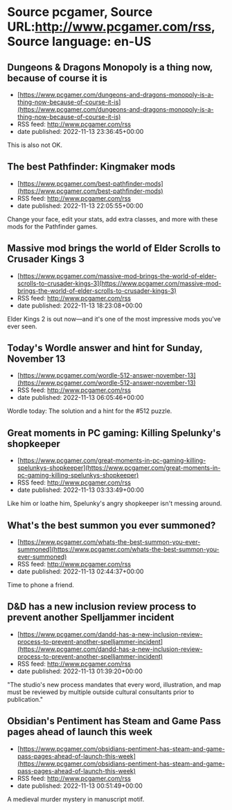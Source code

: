 # Source pcgamer, Source URL:http://www.pcgamer.com/rss, Source language: en-US

## Dungeons & Dragons Monopoly is a thing now, because of course it is
 - [https://www.pcgamer.com/dungeons-and-dragons-monopoly-is-a-thing-now-because-of-course-it-is](https://www.pcgamer.com/dungeons-and-dragons-monopoly-is-a-thing-now-because-of-course-it-is)
 - RSS feed: http://www.pcgamer.com/rss
 - date published: 2022-11-13 23:36:45+00:00

This is also not OK.

## The best Pathfinder: Kingmaker mods
 - [https://www.pcgamer.com/best-pathfinder-mods](https://www.pcgamer.com/best-pathfinder-mods)
 - RSS feed: http://www.pcgamer.com/rss
 - date published: 2022-11-13 22:05:55+00:00

Change your face, edit your stats, add extra classes, and more with these mods for the Pathfinder games.

## Massive mod brings the world of Elder Scrolls to Crusader Kings 3
 - [https://www.pcgamer.com/massive-mod-brings-the-world-of-elder-scrolls-to-crusader-kings-3](https://www.pcgamer.com/massive-mod-brings-the-world-of-elder-scrolls-to-crusader-kings-3)
 - RSS feed: http://www.pcgamer.com/rss
 - date published: 2022-11-13 18:23:08+00:00

Elder Kings 2 is out now—and it's one of the most impressive mods you've ever seen.

## Today's Wordle answer and hint for Sunday, November 13
 - [https://www.pcgamer.com/wordle-512-answer-november-13](https://www.pcgamer.com/wordle-512-answer-november-13)
 - RSS feed: http://www.pcgamer.com/rss
 - date published: 2022-11-13 06:05:46+00:00

Wordle today: The solution and a hint for the #512 puzzle.

## Great moments in PC gaming: Killing Spelunky's shopkeeper
 - [https://www.pcgamer.com/great-moments-in-pc-gaming-killing-spelunkys-shopkeeper](https://www.pcgamer.com/great-moments-in-pc-gaming-killing-spelunkys-shopkeeper)
 - RSS feed: http://www.pcgamer.com/rss
 - date published: 2022-11-13 03:33:49+00:00

Like him or loathe him, Spelunky's angry shopkeeper isn't messing around.

## What's the best summon you ever summoned?
 - [https://www.pcgamer.com/whats-the-best-summon-you-ever-summoned](https://www.pcgamer.com/whats-the-best-summon-you-ever-summoned)
 - RSS feed: http://www.pcgamer.com/rss
 - date published: 2022-11-13 02:44:37+00:00

Time to phone a friend.

## D&D has a new inclusion review process to prevent another Spelljammer incident
 - [https://www.pcgamer.com/dandd-has-a-new-inclusion-review-process-to-prevent-another-spelljammer-incident](https://www.pcgamer.com/dandd-has-a-new-inclusion-review-process-to-prevent-another-spelljammer-incident)
 - RSS feed: http://www.pcgamer.com/rss
 - date published: 2022-11-13 01:39:20+00:00

"The studio's new process mandates that every word, illustration, and map must be reviewed by multiple outside cultural consultants prior to publication."

## Obsidian's Pentiment has Steam and Game Pass pages ahead of launch this week
 - [https://www.pcgamer.com/obsidians-pentiment-has-steam-and-game-pass-pages-ahead-of-launch-this-week](https://www.pcgamer.com/obsidians-pentiment-has-steam-and-game-pass-pages-ahead-of-launch-this-week)
 - RSS feed: http://www.pcgamer.com/rss
 - date published: 2022-11-13 00:51:49+00:00

A medieval murder mystery in manuscript motif.
